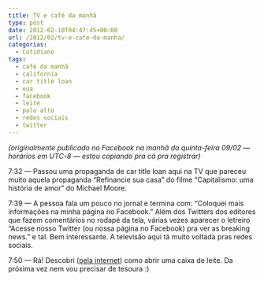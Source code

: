 ```yaml
---
title: TV e café da manhã
type: post
date: 2012-02-10T04:47:45+00:00
url: /2012/02/tv-e-cafe-da-manha/
categorias:
  - Cotidiano
tags:
  - café da manhã
  - california
  - car title loan
  - eua
  - facebook
  - leite
  - palo alto
  - redes sociais
  - twitter
---
```


_(originalmente publicado no Facebook na manhã da quinta-feira 09/02 — horários em UTC-8 — estou copiando pra cá pra registrar)_

7:32 — Passou uma propaganda de car title loan aqui na TV que pareceu muito aquela propaganda “Refinancie sua casa” do filme “Capitalismo: uma história de amor” do Michael Moore.

7:39 — A pessoa fala um pouco no jornal e termina com: “Coloquei mais informações na minha página no Facebook.” Além dos Twitters dos editores que fazem comentários no rodapé da tela, várias vezes aparecer o letreiro “Acesse nosso Twitter (ou nossa página no Facebook) pra ver as breaking news.” e tal. Bem interessante. A televisão aqui tá muito voltada pras redes sociais.

7:50 — Rá! Descobri ([pela internet][1]) como abrir uma caixa de leite. Da próxima vez nem vou precisar de tesoura :)

[1]: http://www.instructables.com/id/How-to-Open-a-Milk-Carton/step3/Start-opening/
